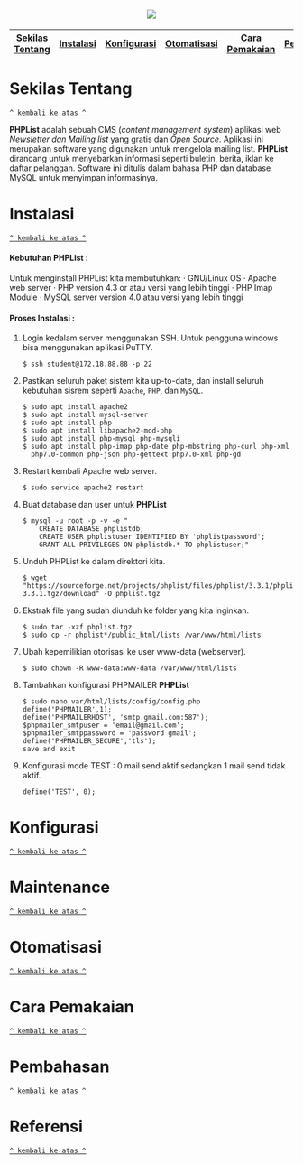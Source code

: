 <h1 align="center"><img src="https://commons.wikimedia.org/wiki/File:PhpList_Logo.png"></h1>

[Sekilas Tentang](#sekilas-tentang) | [Instalasi](#instalasi) | [Konfigurasi](#konfigurasi) | [Otomatisasi](#otomatisasi) | [Cara Pemakaian](#cara-pemakaian) | [Pembahasan](#pembahasan) | [Referensi](#referensi)
:---:|:---:|:---:|:---:|:---:|:---:|:---:



# Sekilas Tentang
[`^ kembali ke atas ^`](#)

**PHPList** adalah sebuah CMS (*content management system*) aplikasi web *Newsletter dan Mailing list* yang gratis dan *Open Source*. Aplikasi ini merupakan software yang digunakan untuk mengelola mailing list. **PHPList** dirancang untuk menyebarkan informasi seperti buletin, berita, iklan ke daftar pelanggan. Software ini ditulis dalam bahasa PHP dan database MySQL untuk menyimpan informasinya. 



# Instalasi
[`^ kembali ke atas ^`](#)

#### Kebutuhan PHPList :
Untuk menginstall PHPList kita membutuhkan:
·         GNU/Linux OS
·         Apache web server
·         PHP version 4.3 or atau versi yang lebih tinggi
·         PHP Imap Module
·         MySQL server version 4.0 atau versi yang lebih tinggi

#### Proses Instalasi :
1. Login kedalam server menggunakan SSH. Untuk pengguna windows bisa menggunakan aplikasi PuTTY.
    ```
    $ ssh student@172.18.88.88 -p 22
    ```

2. Pastikan seluruh paket sistem kita up-to-date, dan install seluruh kebutuhan sisrem seperti `Apache`, `PHP`, dan `MySQL`.
    ```
    $ sudo apt install apache2
    $ sudo apt install mysql-server
    $ sudo apt install php
    $ sudo apt install libapache2-mod-php
    $ sudo apt install php-mysql php-mysqli
    $ sudo apt install php-imap php-date php-mbstring php-curl php-xml  
      php7.0-common php-json php-gettext php7.0-xml php-gd

    ```

3. Restart kembali Apache web server. 
    ```
    $ sudo service apache2 restart
    ```

4. Buat database dan user untuk **PHPList**
    ```
    $ mysql -u root -p -v -e "
   	    CREATE DATABASE phplistdb;
   	    CREATE USER phplistuser IDENTIFIED BY 'phplistpassword';
   	    GRANT ALL PRIVILEGES ON phplistdb.* TO phplistuser;"
    ```

5. Unduh PHPList ke dalam direktori kita.
    ```
    $ wget "https://sourceforge.net/projects/phplist/files/phplist/3.3.1/phplist-3.3.1.tgz/download" -O phplist.tgz
    ```

6. Ekstrak file yang sudah diunduh ke folder yang kita inginkan.
    ```
    $ sudo tar -xzf phplist.tgz
    $ sudo cp -r phplist*/public_html/lists /var/www/html/lists

    ```

7. Ubah kepemilikian otorisasi ke user www-data (webserver).
    ```
    $ sudo chown -R www-data:www-data /var/www/html/lists
    ```

8. Tambahkan konfigurasi PHPMAILER **PHPList** 
    ```
    $ sudo nano var/html/lists/config/config.php
    define('PHPMAILER',1);
    define('PHPMAILERHOST', 'smtp.gmail.com:587');
    $phpmailer_smtpuser = 'email@gmail.com';
    $phpmailer_smtppassword = 'password gmail';
    define('PHPMAILER_SECURE','tls');
    save and exit

    ```

9. Konfigurasi mode TEST : 0 mail send aktif sedangkan 1 mail send tidak aktif.
    ```
    define('TEST', 0);
    ```

# Konfigurasi
[`^ kembali ke atas ^`](#)




# Maintenance
[`^ kembali ke atas ^`](#)



# Otomatisasi
[`^ kembali ke atas ^`](#)



# Cara Pemakaian
[`^ kembali ke atas ^`](#)



# Pembahasan
[`^ kembali ke atas ^`](#)





# Referensi
[`^ kembali ke atas ^`](#)


